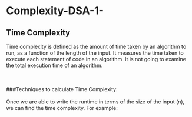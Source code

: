# Complexity-DSA-1-



## Time Complexity

<p>Time complexity is defined as the amount of time taken by an algorithm to run, as a function of the length of the input. It measures the time taken to execute each statement of code in an algorithm. It is not going to examine the total execution time of an algorithm.</p><br></br>
###Techniques to calculate Time Complexity:<br></br>
Once we are able to write the runtime in terms of the size of the input (n), we can find the time complexity. For example:
